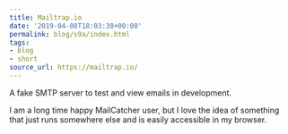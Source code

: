 ```yaml
---
title: Mailtrap.io
date: '2019-04-08T18:03:38+00:00'
permalink: blog/s9a/index.html
tags:
- blog
- short
source_url: https://mailtrap.io/
---
```


A fake SMTP server to test and view emails in development. 

I am a long time happy MailCatcher user, but I love the idea of something that just runs somewhere else and is easily accessible in my browser.

